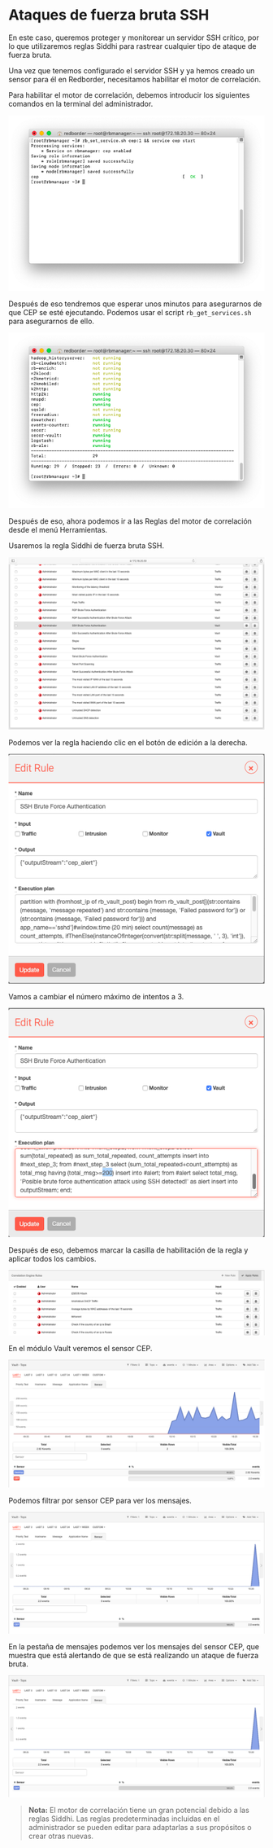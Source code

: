 # Ataques de fuerza bruta SSH

En este caso, queremos proteger y monitorear un servidor SSH crítico, por lo que utilizaremos reglas Siddhi para rastrear cualquier tipo de ataque de fuerza bruta.

Una vez que tenemos configurado el servidor SSH y ya hemos creado un sensor para él en Redborder, necesitamos habilitar el motor de correlación.

Para habilitar el motor de correlación, debemos introducir los siguientes comandos en la terminal del administrador.

![Ataque de fuerza bruta SSH: Habilitar el motor de correlación](images/ch30_img005_a.png)

Después de eso tendremos que esperar unos minutos para asegurarnos de que CEP se esté ejecutando. Podemos usar el script `rb_get_services.sh` para asegurarnos de ello.

![Ataque de fuerza bruta SSH: motor de correlación habilitado](images/ch30_img005_b.png)

Después de eso, ahora podemos ir a las Reglas del motor de correlación desde el menú Herramientas.

Usaremos la regla Siddhi de fuerza bruta SSH.

![Ataque de fuerza bruta SSH: Reglas SSH](images/ch30_img005_d.png)

Podemos ver la regla haciendo clic en el botón de edición a la derecha.

![Ataque de fuerza bruta SSH: Edición de la regla SSH](images/ch30_img005_e.png)

Vamos a cambiar el número máximo de intentos a 3.

![Ataque de fuerza bruta SSH: Editando la regla SSH](images/ch30_img005_f.png)

Después de eso, debemos marcar la casilla de habilitación de la regla y aplicar todos los cambios.

![Ataque de fuerza bruta SSH: Aplicar cambios](images/ch30_img005_g.png)

En el módulo Vault veremos el sensor CEP.

![Ataque de fuerza bruta SSH: Sensor CEP](images/ch30_img005_h.png)

Podemos filtrar por sensor CEP para ver los mensajes.

![Ataque de fuerza bruta SSH: Sensor CEP filtrado](images/ch30_img005_i.png)

En la pestaña de mensajes podemos ver los mensajes del sensor CEP, que muestra que está alertando de que se está realizando un ataque de fuerza bruta.

![Ataque de fuerza bruta SSH: Mensajes CEP](images/ch30_img005_i.png)

> **Nota:** El motor de correlación tiene un gran potencial debido a las reglas Siddhi. Las reglas predeterminadas incluidas en el administrador se pueden editar para adaptarlas a sus propósitos o crear otras nuevas.
